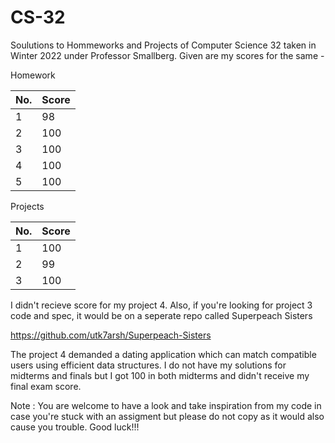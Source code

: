 # CS-32

Soulutions to Hommeworks and Projects of Computer Science 32 taken in Winter 2022 under Professor Smallberg. Given are my scores for the same - 

Homework 

| No. | Score
| ------------- | --------------- | 
| 1             | 98              | 
| 2             | 100             |
| 3             | 100             |
| 4             | 100             |
| 5             | 100             |

Projects

| No. | Score
| ------------- | --------------- | 
| 1        | 100      |
| 2        | 99       |
| 3        | 100      |


I didn't recieve score for my project 4. Also, if you're looking for project 3 code and spec, it would be on a seperate repo called Superpeach Sisters

https://github.com/utk7arsh/Superpeach-Sisters

The project 4 demanded a dating application which can match compatible users using efficient data structures. I do not have my solutions for midterms and finals but I got 100 in both midterms and didn't receive my final exam score. 

Note : You are welcome to have a look and take inspiration from my code in case you're stuck with an assigment but please do not copy as it would also cause you trouble. 
Good luck!!!
